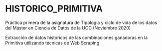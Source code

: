 # HISTORICO_PRIMITIVA
Práctica primera de la asignatura de Tipologia y ciclo de vida de los datos
del Máster en Ciencia de Datos de la UOC (Noviembre 2020)

Extracción de datos históricos de las combinaciones ganadoras en la Primitiva 
utilizando técnicas de Web Scraping
